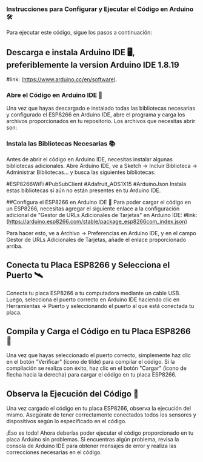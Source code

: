 
### Instrucciones para Configurar y Ejecutar el Código en Arduino 🛠️
Para ejecutar este código, sigue los pasos a continuación:

## Descarga e instala Arduino IDE 🖥️, preferiblemente la version Arduino IDE 1.8.19
#link: (https://www.arduino.cc/en/software).

### Abre el Código en Arduino IDE 📝
Una vez que hayas descargado e instalado todas las bibliotecas necesarias y configurado el ESP8266 en Arduino IDE, abre el programa y carga los archivos proporcionados en tu repositorio. Los archivos que necesitas abrir son:

### Instala las Bibliotecas Necesarias 📚
Antes de abrir el código en Arduino IDE, necesitas instalar algunas bibliotecas adicionales. Abre Arduino IDE, ve a Sketch -> Incluir Biblioteca -> Administrar Bibliotecas... y busca las siguientes bibliotecas:

#ESP8266WiFi
#PubSubClient
#Adafruit_ADS1X15
#ArduinoJson
Instala estas bibliotecas si aún no están presentes en tu Arduino IDE.

##Configura el ESP8266 en Arduino IDE 🔌
Para poder cargar el código en un ESP8266, necesitas agregar el siguiente enlace a la configuración adicional de "Gestor de URLs Adicionales de Tarjetas" en Arduino IDE:
#link:(https://arduino.esp8266.com/stable/package_esp8266com_index.json)

Para hacer esto, ve a Archivo -> Preferencias en Arduino IDE, y en el campo Gestor de URLs Adicionales de Tarjetas, añade el enlace proporcionado arriba.

## Conecta tu Placa ESP8266 y Selecciona el Puerto 🛰️
Conecta tu placa ESP8266 a tu computadora mediante un cable USB. Luego, selecciona el puerto correcto en Arduino IDE haciendo clic en Herramientas -> Puerto y seleccionando el puerto al que está conectada tu placa.


## Compila y Carga el Código en tu Placa ESP8266 🚀
Una vez que hayas seleccionado el puerto correcto, simplemente haz clic en el botón "Verificar" (ícono de tilde) para compilar el código. Si la compilación se realiza con éxito, haz clic en el botón "Cargar" (ícono de flecha hacia la derecha) para cargar el código en tu placa ESP8266.

## Observa la Ejecución del Código 🧐
Una vez cargado el código en tu placa ESP8266, observa la ejecución del mismo. Asegúrate de tener correctamente conectados todos los sensores y dispositivos según lo especificado en el código.

¡Eso es todo! Ahora deberías poder ejecutar el código proporcionado en tu placa Arduino sin problemas. Si encuentras algún problema, revisa la consola de Arduino IDE para obtener mensajes de error y realiza las correcciones necesarias en el código.